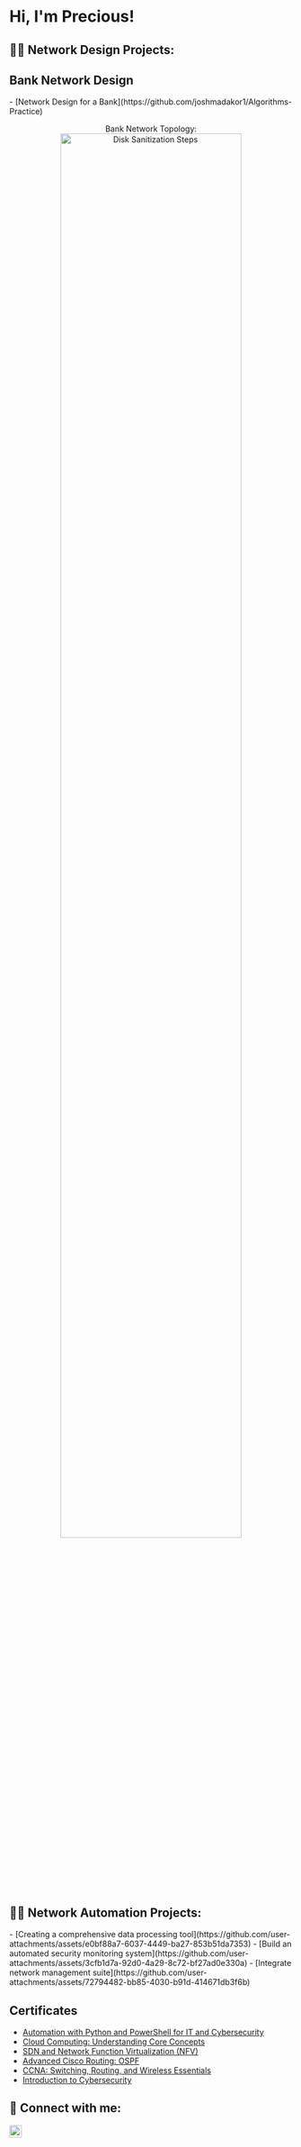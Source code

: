 <h1>Hi, I'm Precious! </h1>

<h2>👨‍💻 Network Design Projects:</h2>

<h2>Bank Network Design</h2>
  - [Network Design for a Bank](https://github.com/joshmadakor1/Algorithms-Practice)

<p align="center">
Bank Network Topology: <br/>
<img src="https://imgur.com/AIVf9Mu.png" height="80%" width="80%" alt="Disk Sanitization Steps"/>
<br />
<h2>👨‍💻 Network Automation Projects:</h2>
  - [Creating a comprehensive data processing tool](https://github.com/user-attachments/assets/e0bf88a7-6037-4449-ba27-853b51da7353)
  - [Build an automated security monitoring system](https://github.com/user-attachments/assets/3cfb1d7a-92d0-4a29-8c72-bf27ad0e330a)
  - [Integrate network management suite](https://github.com/user-attachments/assets/72794482-bb85-4030-b91d-414671db3f6b)

<h2>Certificates</h2>

- [Automation with Python and PowerShell for IT and Cybersecurity](https://lnkd.in/dqc8YSPW)
- [Cloud Computing: Understanding Core Concepts](https://lnkd.in/eQwYYsGt)
- [SDN and Network Function Virtualization (NFV)](https://lnkd.in/dP78CCxQ)
- [Advanced Cisco Routing: OSPF](https://lnkd.in/dManxXEw)
- [CCNA: Switching, Routing, and Wireless Essentials](https://www.credly.com/badges/eb8c04df-196e-4a4a-827a-924df77c0c0e/linked_in?t=s0x8l5)
- [Introduction to Cybersecurity](https://www.credly.com/badges/881df959-1db8-4e0a-95a0-4d9c6a2e5f54/linked_in?t=s3uz1i)
<h2> 🤳 Connect with me:</h2>

[<img align="left" alt="JoshMadakor | LinkedIn" width="22px" src="https://cdn.jsdelivr.net/npm/simple-icons@v3/icons/linkedin.svg" />][linkedin]



[linkedin]: www.linkedin.com/in/precious-muyambo



<!--
**joshmadakor1/joshmadakor1** is a ✨ _special_ ✨ repository because its `README.md` (this file) appears on your GitHub profile.

Here are some ideas to get you started:

- 🔭 I’m currently working on ...
- 🌱 I’m currently learning ...
- 👯 I’m looking to collaborate on ...
- 🤔 I’m looking for help with ...
- 💬 Ask me about ...
- 📫 How to reach me: ...
- 😄 Pronouns: ...
- ⚡ Fun fact: ...
-->
